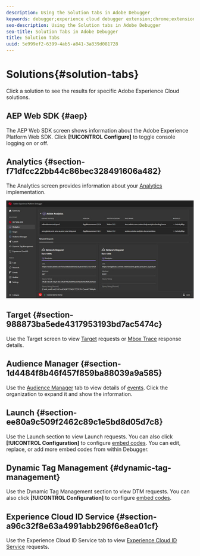 ```yaml
---
description: Using the Solution tabs in Adobe Debugger
keywords: debugger;experience cloud debugger extension;chrome;extension;summary;clear;requests;solutions;solution;information;analytics;target;audience manager;media optimizer;amo;id service
seo-description: Using the Solution tabs in Adobe Debugger
seo-title: Solution Tabs in Adobe Debugger
title: Solution Tabs
uuid: 5e999ef2-6399-4ab5-a841-3a839d081728
---
```


# Solutions{#solution-tabs}

Click a solution to see the results for specific Adobe Experience Cloud solutions.

## AEP Web SDK {#aep}

The AEP Web SDK screen shows information about the Adobe Experience Platform Web SDK. Click **[!UICONTROL Configure]** to toggle console logging on or off.

## Analytics {#section-f71dfcc22bb44c86bec328491606a482}

The Analytics screen provides information about your [Analytics](https://docs.adobe.com/content/help/en/analytics/landing/home.html) implementation.

![](assets/analytics.jpg)

## Target {#section-988873ba5ede4317953193bd7ac5474c}

Use the Target screen to view [Target](https://docs.adobe.com/content/help/en/target/using/target-home.html) requests or [Mbox Trace](https://docs.adobe.com/content/help/en/target/using/activities/troubleshoot-activities/content-trouble.html) response details.

## Audience Manager {#section-1d4484f8b46f457f859ba88039a9a585}

Use the [Audience Manager](https://docs.adobe.com/content/help/en/audience-manager/user-guide/aam-home.html) tab to view details of [events](https://docs.adobe.com/content/help/en/audience-manager/user-guide/api-and-sdk-code/dcs/dcs-event-calls/dcs-event-calls.html). Click the organization to expand it and show the information.

## Launch {#section-ee80a9c509f2462c89c1e5bd8d05d7c8}

Use the Launch section to view Launch requests. You can also click **[!UICONTROL Configuration]** to configure [embed codes](https://docs.adobe.com/content/help/en/launch/using/reference/upgrade/link-dtm-embed-code.html). You can edit, replace, or add more embed codes from within Debugger.

## Dynamic Tag Management {#dynamic-tag-management}

Use the Dynamic Tag Management section to view DTM requests. You can also click **[!UICONTROL Configuration]** to configure [embed codes](https://docs.adobe.com/content/help/en/dtm/using/client-side/code.html).

## Experience Cloud ID Service {#section-a96c32f8e63a4991abb296f6e8ea01cf}

Use the Experience Cloud ID Service tab to view [Experience Cloud ID Service](https://docs.adobe.com/content/help/en/id-service/using/home.html) requests.